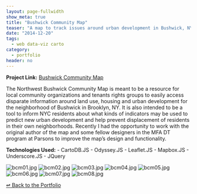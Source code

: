 ```yaml
---
layout: page-fullwidth
show_meta: true
title: "Bushwick Community Map"
teaser: "A map to track issues around urban development in Bushwick, NY"
date: "2014-12-20"
tags:
  - web data-viz carto 
category:
  - portfolio
header: no
---
```


<strong>Project Link:</strong> <a href="http://www.bushwickcommunitymap.org" target="_blank">Bushwick Community Map</a>

The Northwest Bushwick Community Map is meant to be a resource for local community organizations and tenants rights groups to easily access disparate information around land use, housing and urban development for the neighborhood of Bushwick in Brooklyn, NY. It is also intended to be a tool to inform NYC residents about what kinds of indicators may be used to predict new urban development and help prevent displacement of residents in their own neighborhoods. Recently I had the opportunity to work with the original author of the map and some fellow designers in the MFA DT program at Parsons to improve the map’s design and functionality.

<strong>Technologies Used:</strong>  - CartoDB.JS  - Odyssey.JS  - Leaflet.JS  - Mapbox.JS  - Underscore.JS  - JQuery 

<img class="portfolio" src="{{site.url}}{{site.baseurl}}/images/bcm01.jpg" alt="bcm01.jpg">

<img class="portfolio" src="{{site.url}}{{site.baseurl}}/images/bcm02.jpg" alt="bcm02.jpg">

<img class="portfolio" src="{{site.url}}{{site.baseurl}}/images/bcm03.jpg" alt="bcm03.jpg">

<img class="portfolio" src="{{site.url}}{{site.baseurl}}/images/bcm04.jpg" alt="bcm04.jpg">

<img class="portfolio" src="{{site.url}}{{site.baseurl}}/images/bcm05.jpg" alt="bcm05.jpg">

<img class="portfolio" src="{{site.url}}{{site.baseurl}}/images/bcm06.jpg" alt="bcm06.jpg">

<img class="portfolio" src="{{site.url}}{{site.baseurl}}/images/bcm07.jpg" alt="bcm07.jpg">

<img class="portfolio" src="{{site.url}}{{site.baseurl}}/images/bcm08.jpg" alt="bcm08.jpg">


[<span class="back-arrow">&#8619;</span> Back to the Portfolio](/work/)